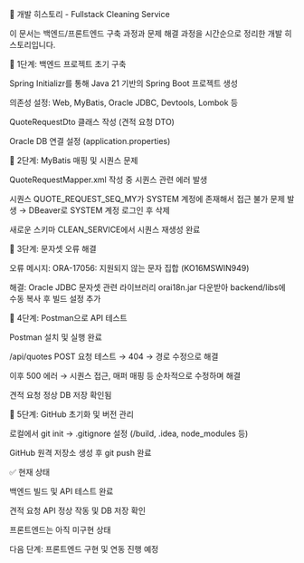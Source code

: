 🧾 개발 히스토리 - Fullstack Cleaning Service

이 문서는 백엔드/프론트엔드 구축 과정과 문제 해결 과정을 시간순으로 정리한 개발 히스토리입니다.

🔹 1단계: 백엔드 프로젝트 초기 구축

Spring Initializr를 통해 Java 21 기반의 Spring Boot 프로젝트 생성

의존성 설정: Web, MyBatis, Oracle JDBC, Devtools, Lombok 등

QuoteRequestDto 클래스 작성 (견적 요청 DTO)

Oracle DB 연결 설정 (application.properties)

🔹 2단계: MyBatis 매핑 및 시퀀스 문제

QuoteRequestMapper.xml 작성 중 시퀀스 관련 에러 발생

시퀀스 QUOTE_REQUEST_SEQ_MY가 SYSTEM 계정에 존재해서 접근 불가 문제 발생 → DBeaver로 SYSTEM 계정 로그인 후 삭제

새로운 스키마 CLEAN_SERVICE에서 시퀀스 재생성 완료

🔹 3단계: 문자셋 오류 해결

오류 메시지: ORA-17056: 지원되지 않는 문자 집합 (KO16MSWIN949)

해결: Oracle JDBC 문자셋 관련 라이브러리 orai18n.jar 다운받아 backend/libs에 수동 복사 후 빌드 설정 추가

🔹 4단계: Postman으로 API 테스트

Postman 설치 및 실행 완료

/api/quotes POST 요청 테스트 → 404 → 경로 수정으로 해결

이후 500 에러 → 시퀀스 접근, 매퍼 매핑 등 순차적으로 수정하며 해결

견적 요청 정상 DB 저장 확인됨

🔹 5단계: GitHub 초기화 및 버전 관리

로컬에서 git init → .gitignore 설정 (/build, .idea, node_modules 등)

GitHub 원격 저장소 생성 후 git push 완료

✅ 현재 상태

백엔드 빌드 및 API 테스트 완료

견적 요청 API 정상 작동 및 DB 저장 확인

프론트엔드는 아직 미구현 상태

다음 단계: 프론트엔드 구현 및 연동 진행 예정

